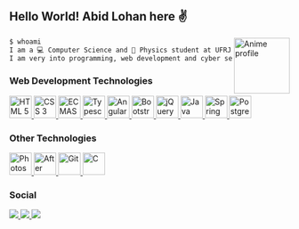 <!-- <img src="https://c.tenor.com/HQuBivfl9Z0AAAAC/error-glitch.gif" alt="Banner error" height="150px" width="498px" style="object-fit:cover;"> -->



<div style="display: inline_block">
  <h2 align="left">Hello World! Abid Lohan here ✌️</h2>
  <img align="right" src="https://cdn.discordapp.com/attachments/888101596796452937/888101793312157756/download20210904002817.png" alt="Anime profile" width="100px">
</div>

```bash
$ whoami 
I am a 💻 Computer Science and 🌠 Physics student at UFRJ. 
I am very into programming, web development and cyber security.
```

### Web Development Technologies
<div style="display: inline_block">
 <a href="#">
  <img src="https://cdn.jsdelivr.net/gh/devicons/devicon/icons/html5/html5-plain.svg" alt="HTML 5" width="40px">
  <img src="https://cdn.jsdelivr.net/gh/devicons/devicon/icons/css3/css3-plain.svg" alt="CSS 3" width="40px">
  <img src="https://cdn.jsdelivr.net/gh/devicons/devicon/icons/javascript/javascript-plain.svg" alt="ECMAScript" width="40px">
  <img src="https://cdn.jsdelivr.net/gh/devicons/devicon/icons/typescript/typescript-plain.svg" alt="Typescript" width="40px">
  <img src="https://cdn.jsdelivr.net/gh/devicons/devicon/icons/angularjs/angularjs-plain.svg" alt="Angular" width="40px">
  <img src="https://cdn.jsdelivr.net/gh/devicons/devicon/icons/bootstrap/bootstrap-plain.svg" alt="Bootstrap" width="40px">
  <img src="https://cdn.jsdelivr.net/gh/devicons/devicon/icons/jquery/jquery-plain.svg" alt="jQuery" width="40px">
  <img src="https://cdn.jsdelivr.net/gh/devicons/devicon/icons/java/java-plain.svg" alt="Java" width="40px">
  <img src="https://cdn.jsdelivr.net/gh/devicons/devicon/icons/spring/spring-original.svg" alt="Spring" width="40px">
  <img src="https://cdn.jsdelivr.net/gh/devicons/devicon/icons/postgresql/postgresql-plain.svg" alt="PostgreSQL" width="40px">
 </a>
</div>

### Other Technologies
<div style="display: inline_block">
 <a href="#">
  <img src="https://cdn.jsdelivr.net/gh/devicons/devicon/icons/photoshop/photoshop-plain.svg" alt="Photoshop" width="40px">
  <img src="https://cdn.jsdelivr.net/gh/devicons/devicon/icons/aftereffects/aftereffects-plain.svg" alt="After Effects" width="40px">
  <img src="https://cdn.jsdelivr.net/gh/devicons/devicon/icons/git/git-plain.svg" alt="Git" width="40px">
  <img src="https://cdn.jsdelivr.net/gh/devicons/devicon/icons/c/c-plain.svg" alt="C" width="40px">
 </a>
</div>
 
### Social
<div style="display: inline_block">
  <a href="https://www.linkedin.com/in/abid-lohan-457381215/" target="_blank">
   <img src="https://img.shields.io/badge/linkedin-%230077B5.svg?style=for-the-badge&logo=linkedin&logoColor=white">
  </a>
  <a href="https://codepen.io/abid-lohan" target="_blank">
   <img src="https://img.shields.io/badge/Codepen-000000?style=for-the-badge&logo=codepen&logoColor=white">
  </a>
  <a href="#">
   <img src="https://img.shields.io/badge/Abid%20Lohan%233574-%237289DA.svg?style=for-the-badge&logo=discord&logoColor=white">
  </a>
</div>

<!--
Insert currently studying here
-->


<!-- <img height="180em" src="https://github-readme-stats.vercel.app/api?username=abid-lohan&show_icons=true&theme=gruvbox&include_all_commits=true&count_private=true"/>
<img height="180em" src="https://github-readme-stats.vercel.app/api/top-langs/?username=abid-lohan&layout=compact&langs_count=7&theme=gruvbox"/> -->

